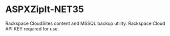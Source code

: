 ASPXZipIt-NET35
===============

Rackspace CloudSites content and MSSQL backup utility. Rackspace Cloud API KEY required for use.